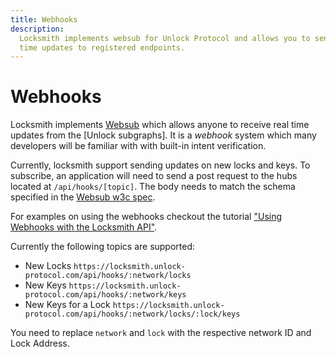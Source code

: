 ```yaml
---
title: Webhooks
description:
  Locksmith implements websub for Unlock Protocol and allows you to send real
  time updates to registered endpoints.
---
```


# Webhooks

Locksmith implements [Websub](https://www.w3.org/TR/websub) which allows anyone to receive real time updates from the [Unlock subgraphs]. It is a _webhook_ system which many developers will be familiar with with built-in intent verification.

Currently, locksmith support sending updates on new locks and keys. To subscribe, an application will need to send a post request to the hubs located at `/api/hooks/[topic]`. The body needs to match the schema specified in the [Websub w3c spec](https://www.w3.org/TR/websub/#x5-1-subscriber-sends-subscription-request).

For examples on using the webhooks checkout the tutorial ["Using Webhooks with the Locksmith API"](../../tutorials/back-end/locksmith-webhooks.md).

Currently the following topics are supported: 

- New Locks `https://locksmith.unlock-protocol.com/api/hooks/:network/locks`
- New Keys `https://locksmith.unlock-protocol.com/api/hooks/:network/keys` 
- New Keys for a Lock `https://locksmith.unlock-protocol.com/api/hooks/:network/locks/:lock/keys`

You need to replace `network` and `lock` with the respective network ID and Lock Address. 
